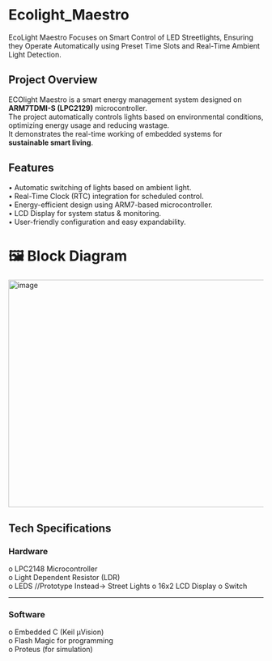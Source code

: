 # Ecolight_Maestro
EcoLight Maestro Focuses on Smart Control of LED Streetlights, Ensuring they Operate Automatically using Preset Time Slots and Real-Time Ambient Light Detection.
## Project Overview  
ECOlight Maestro is a smart energy management system designed on **ARM7TDMI-S (LPC2129)** microcontroller.  
The project automatically controls lights based on environmental conditions, optimizing energy usage and reducing wastage.  
It demonstrates the real-time working of embedded systems for **sustainable smart living**.  

## Features  
•	Automatic switching of lights based on ambient light.  
•	Real-Time Clock (RTC) integration for scheduled control.  
•	Energy-efficient design using ARM7-based microcontroller.  
•	LCD Display for system status & monitoring.  
•	User-friendly configuration and easy expandability.

# 🖼️ Block Diagram
<img width="750" height="450" alt="image" src="https://github.com/user-attachments/assets/e29aa197-0020-4275-af90-915c8d0ec12e" />

## Tech Specifications  
### Hardware  
o	LPC2148 Microcontroller  
o	Light Dependent Resistor (LDR)  
o	LEDS //Prototype Instead-> Street Lights 
o	16x2 LCD Display
o	Switch

---
###  Software  
o	Embedded C (Keil µVision)  
o	Flash Magic for programming  
o	Proteus (for simulation)


  
